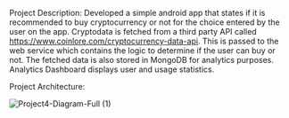 Project Description:
Developed a simple android app that states if it is recommended to buy cryptocurrency or not for the choice entered by the user on the app. Cryptodata is fetched from a third party API
called https://www.coinlore.com/cryptocurrency-data-api. This is passed to the web service which contains the logic to determine if the user can buy or not. The fetched data is also stored in MongoDB for analytics purposes.
Analytics Dashboard displays user and usage statistics. 

Project Architecture:

![Project4-Diagram-Full (1)](https://github.com/shivk8/Crypto-Recommender-App/assets/45292485/ebd038c2-86ab-4fc1-96c7-36edf1d0d0f2)


